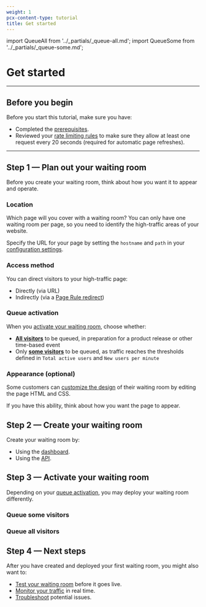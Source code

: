 ```yaml
---
weight: 1
pcx-content-type: tutorial
title: Get started
---
```


import QueueAll from '../_partials/_queue-all.md';
import QueueSome from '../_partials/_queue-some.md';

# Get started

---

## Before you begin

Before you start this tutorial, make sure you have:

- Completed the [prerequisites](/waiting-room/about/#prerequisites).
- Reviewed your [rate limiting rules](/waf/custom-rules/rate-limiting) to make sure they allow at least one request every 20 seconds (required for automatic page refreshes).

---

## Step 1 — Plan out your waiting room

Before you create your waiting room, think about how you want it to appear and operate.

### Location

Which page will you cover with a waiting room? You can only have one waiting room per page, so you need to identify the high-traffic areas of your website.

Specify the URL for your page by setting the `hostname` and `path` in your [configuration settings](/waiting-room/reference/configuration-settings/).

### Access method

You can direct visitors to your high-traffic page:

- Directly (via URL)
- Indirectly (via a [Page Rule redirect](https://support.cloudflare.com/hc/articles/200172286))

### Queue activation

When you [activate your waiting room](#step-3--activate-your-waiting-room), choose whether:

- [**All visitors**](#queue-all-visitors) to be queued, in preparation for a product release or other time-based event
- Only [**some visitors**](#queue-some-visitors) to be queued, as traffic reaches the thresholds defined in `Total active users` and `New users per minute`

### Appearance (optional)

Some customers can [customize the design](/waiting-room/additional-options/customize-waiting-room/) of their waiting room by editing the page HTML and CSS.

If you have this ability, think about how you want the page to appear.

## Step 2 — Create your waiting room

Create your waiting room by:

- Using the [dashboard](/waiting-room/how-to/create-via-dashboard/).
- Using the [API](/waiting-room/how-to/create-via-api/).

## Step 3 — Activate your waiting room

Depending on your [queue activation](#queue-activation), you may deploy your waiting room differently.

### Queue some visitors

<QueueSome />

### Queue all visitors

<QueueAll />

## Step 4 — Next steps

After you have created and deployed your first waiting room, you might also want to:

- [Test your waiting room](/waiting-room/additional-options/test-waiting-room/) before it goes live.
- [Monitor your traffic](/waiting-room/how-to/monitor-waiting-room/) in real time.
- [Troubleshoot](/waiting-room/troubleshooting/) potential issues.
